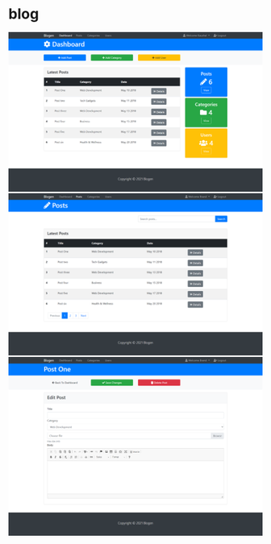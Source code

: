 # blog

<img src="https://github.com/himanshukaushal123/blog.github.io/blob/master/ashboard.png">
<img src="https://github.com/himanshukaushal123/blog.github.io/blob/master/post.png">
<img src="https://github.com/himanshukaushal123/blog.github.io/blob/master/details.png">
          
